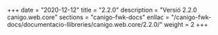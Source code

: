 +++
date        = "2020-12-12"
title       = "2.2.0"
description = "Versió 2.2.0 canigo.web.core"
sections    = "canigo-fwk-docs"
enllac		= "/canigo-fwk-docs/documentacio-llibreries/canigo.web.core/2.2.0/"
weight		= 2
+++
